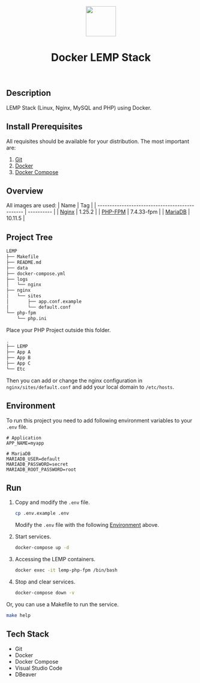 <div align="center">
    <img src="https://res.cloudinary.com/rexcuni/image/upload/v1688969225/favicon_oxddqi.png" width="80px">
    <br>
    <h1>Docker LEMP Stack</h1>
</div>
<p align="center">
    <a href="https://didepanlayar.com" target="_blank"><img alt="" src="https://img.shields.io/badge/Website-1DA1F2?style=normal&logo=dribbble&logoColor=white" style="vertical-align: center" /></a>
    <a href="https://instagram.com/didepanlayar" target="_blank"><img alt="" src="https://img.shields.io/badge/Instagram-DD2A7B?style=normal&logo=instagram&logoColor=white" style="vertical-align: center" /></a>
    <a href="https://www.youtube.com/@didepanlayar" target="_blank"><img alt="" src="https://img.shields.io/badge/YouTube-CD201F?style=normal&logo=youtube&logoColor=white" style="vertical-align: center" /></a>
</p>

## Description
LEMP Stack (Linux, Nginx, MySQL and PHP) using Docker. 

## Install Prerequisites
All requisites should be available for your distribution. The most important are:
1. [Git](https://git-scm.com/downloads)
2. [Docker](https://docs.docker.com/engine/installation)
3. [Docker Compose](https://docs.docker.com/compose/install)

## Overview
All images are used:
| Name                                            | Tag        |
| ----------------------------------------------- | ---------- |
| [Nginx](https://hub.docker.com/_/nginx/)        | 1.25.2     |
| [PHP-FPM](https://hub.docker.com/_/php)         | 7.4.33-fpm |
| [MariaDB](https://hub.docker.com/_/mariadb)     | 10.11.5    |

## Project Tree

```sh
LEMP
├── Makefile
├── README.md
├── data
├── docker-compose.yml
├── logs
│   └── nginx
├── nginx
│   └── sites
│       ├── app.conf.example
│       └── default.conf
└── php-fpm
    └── php.ini
```

Place your PHP Project outside this folder.

```sh
.
├── LEMP
├── App A
├── App B
├── App C
└── Etc
```

Then you can add or change the nginx configuration in `nginx/sites/default.conf` and add your local domain to `/etc/hosts`.

## Environment
To run this project you need to add following environment variables to your `.env` file.

```
# Application
APP_NAME=myapp

# MariaDB
MARIADB_USER=default
MARIADB_PASSWORD=secret
MARIADB_ROOT_PASSWORD=root
```

## Run
1. Copy and modify the `.env` file.

    ```sh
    cp .env.example .env
    ```

    Modify the `.env` file with the following [Environment](#environment) above.

2. Start services.

    ```sh
    docker-compose up -d
    ```

3. Accessing the LEMP containers.

    ```sh
    docker exec -it lemp-php-fpm /bin/bash
    ```

4. Stop and clear services.

    ```sh
    docker-compose down -v
    ```

Or, you can use a Makefile to run the service.

```sh
make help
```

## Tech Stack
- Git
- Docker
- Docker Compose
- Visual Studio Code
- DBeaver
